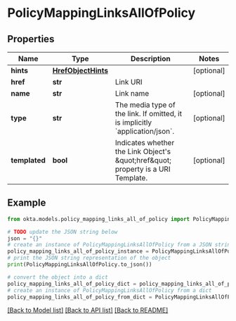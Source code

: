 # PolicyMappingLinksAllOfPolicy


## Properties

Name | Type | Description | Notes
------------ | ------------- | ------------- | -------------
**hints** | [**HrefObjectHints**](HrefObjectHints.md) |  | [optional] 
**href** | **str** | Link URI | 
**name** | **str** | Link name | [optional] 
**type** | **str** | The media type of the link. If omitted, it is implicitly &#x60;application/json&#x60;. | [optional] 
**templated** | **bool** | Indicates whether the Link Object&#39;s \&quot;href\&quot; property is a URI Template. | [optional] 

## Example

```python
from okta.models.policy_mapping_links_all_of_policy import PolicyMappingLinksAllOfPolicy

# TODO update the JSON string below
json = "{}"
# create an instance of PolicyMappingLinksAllOfPolicy from a JSON string
policy_mapping_links_all_of_policy_instance = PolicyMappingLinksAllOfPolicy.from_json(json)
# print the JSON string representation of the object
print(PolicyMappingLinksAllOfPolicy.to_json())

# convert the object into a dict
policy_mapping_links_all_of_policy_dict = policy_mapping_links_all_of_policy_instance.to_dict()
# create an instance of PolicyMappingLinksAllOfPolicy from a dict
policy_mapping_links_all_of_policy_from_dict = PolicyMappingLinksAllOfPolicy.from_dict(policy_mapping_links_all_of_policy_dict)
```
[[Back to Model list]](../README.md#documentation-for-models) [[Back to API list]](../README.md#documentation-for-api-endpoints) [[Back to README]](../README.md)


